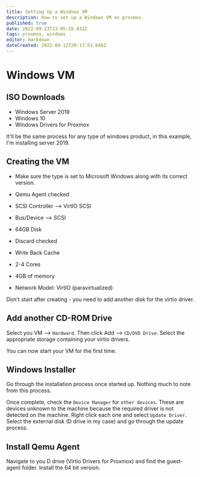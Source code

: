 ```yaml
---
title: Setting Up a Windows VM
description: How-to set up a Windows VM on proxmox.
published: true
date: 2022-09-23T23:05:55.832Z
tags: proxmox, windows
editor: markdown
dateCreated: 2022-09-12T20:17:53.048Z
---
```


# Windows VM


## ISO Downloads

- Windows Server 2019
- Windows 10
- Windows Drivers for Proxmox

It'll be the same process for any type of windows product, in this example, I'm installing server 2019.

## Creating the VM

- Make sure the type is set to Microsoft Windows along with its correct version.

- Qemu Agent checked

- SCSI Controller --> VirtIO SCSI 

- Bus/Device --> SCSI

- 64GB Disk

- Discard checked

- Write Back Cache 

- 2-4 Cores

- 4GB of memory

- Network Model: VirtIO (paravirtualized)

Don't start after creating - you need to add another disk for the virtio driver. 

## Add another CD-ROM Drive

Select you VM --> `Hardward`. Then click Add --> `CD/DVD Drive`. Select the appropriate storage containing your virtio drivers. 

You can now start your VM for the first time.

## Windows Installer

Go through the installation process once started up. Nothing much to note from this process. 

Once complete, check the `Device Manager` for `other devices`. These are devices unknown to the machine because the required driver is not detected on the machine. Right click each one and select `Update Driver`. Select the external disk (D drive in my case) and go through the update process. 

## Install Qemu Agent

Navigate to you D drive (Virtio Drivers for Proxmox) and find the guest-agent folder. Install the 64 bit version. 

